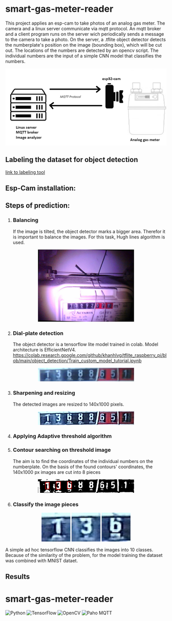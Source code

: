 # smart-gas-meter-reader
This project applies an esp-cam to take photos of an analog gas meter. The camera and a linux server communicate via mqtt protocol. An mqtt broker and a client program runs on the server wich periodically sends a message to the camera to take a photo. On the server, a .tflite object detector detects the numberplate's position on the image (bounding box), which will be cut out. The locations of the numbers are detected by an opencv script. The individual numbers are the input of a simple CNN model that classifies the numbers.

<img src="./demo_images/schematic_drawing.png" width="600">

## Labeling the dataset for object detection

[link to labeling tool](github.com/HumanSignal/labelImg)

## Esp-Cam installation:

## Steps of prediction:

1. ### Balancing
    If the image is tilted, the object detector marks a bigger area. Therefor it is important to balance the images.
    For this task, Hugh lines algorithm is used.

<p align="center">
  <img src="./demo_images/balanced_tilted_image.png" width="300">
</p>

2. ### Dial-plate detection
    The object detector is a tensorflow lite model trained in colab.
    Model architecture is EfficientNetV4.
    https://colab.research.google.com/github/khanhlvg/tflite_raspberry_pi/blob/main/object_detection/Train_custom_model_tutorial.ipynb

<p align="center">
    <img src="./demo_images/cropped_raw_dial_plate.png" width="300">
</p>

3. ### Sharpening and resizing 
    The detected images are resized to 140x1000 pixels.

<p align="center">
    <img src="./demo_images/sharpened_resized_dial_plate.png" width="300">
</p>

4. ### Applying Adaptive threshold algorithm 
5. ### Contour searching on threshold image
    The aim is to find the coordinates of the individual numbers on the numberplate.
    On the basis of the found contours' coordinates, the 140x1000 px images are cut into 8 pieces

<p align="center">
    <img src="./demo_images/contour_dial_plate.png" width="300">
</p>

6. ### Classify the image pieces

<p align="center">
    <img src="./demo_images/number_1.png" width="90">
    <img src="./demo_images/number_3.png" width="90">
    <img src="./demo_images/number_6.png" width="90">
</p>

   A simple ad hoc tensorflow CNN classifies the images into 10 classes. Because of the similarity of the problem, for the model training the dataset was combined with MNIST dataet.


## Results

# smart-gas-meter-reader

![Python](https://img.shields.io/badge/Python-3.8-blue)
![TensorFlow](https://img.shields.io/badge/TensorFlow-2.4-orange)
![OpenCV](https://img.shields.io/badge/OpenCV-4.5-green)
![Paho MQTT](https://img.shields.io/badge/Paho%20MQTT-1.5.1-red)